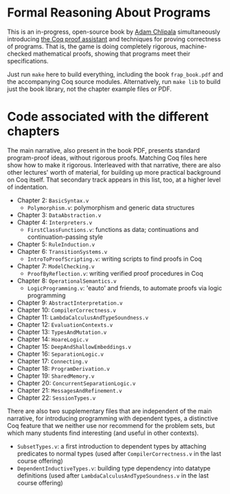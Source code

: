 # Formal Reasoning About Programs

This is an in-progress, open-source book by [Adam Chlipala](http://adam.chlipala.net/) simultaneously introducing [the Coq proof assistant](http://coq.inria.fr/) and techniques for proving correctness of programs.  That is, the game is doing completely rigorous, machine-checked mathematical proofs, showing that programs meet their specifications.

Just run `make` here to build everything, including the book `frap_book.pdf` and the accompanying Coq source modules.  Alternatively, run `make lib` to build just the book library, not the chapter example files or PDF.

# Code associated with the different chapters

The main narrative, also present in the book PDF, presents standard program-proof ideas, without rigorous proofs.  Matching Coq files here show how to make it rigorous.  Interleaved with that narrative, there are also other lectures' worth of material, for building up more practical background on Coq itself.  That secondary track appears in this list, too, at a higher level of indentation.

* Chapter 2: `BasicSyntax.v`
  * `Polymorphism.v`: polymorphism and generic data structures
* Chapter 3: `DataAbstraction.v`
* Chapter 4: `Interpreters.v`
  * `FirstClassFunctions.v`: functions as data; continuations and continuation-passing style
* Chapter 5: `RuleInduction.v`
* Chapter 6: `TransitionSystems.v`
  * `IntroToProofScripting.v`: writing scripts to find proofs in Coq
* Chapter 7: `ModelChecking.v`
  * `ProofByReflection.v`: writing verified proof procedures in Coq
* Chapter 8: `OperationalSemantics.v`
  * `LogicProgramming.v`: 'eauto' and friends, to automate proofs via logic programming
* Chapter 9: `AbstractInterpretation.v`
* Chapter 10: `CompilerCorrectness.v`
* Chapter 11: `LambdaCalculusAndTypeSoundness.v`
* Chapter 12: `EvaluationContexts.v`
* Chapter 13: `TypesAndMutation.v`
* Chapter 14: `HoareLogic.v`
* Chapter 15: `DeepAndShallowEmbeddings.v`
* Chapter 16: `SeparationLogic.v`
* Chapter 17: `Connecting.v`
* Chapter 18: `ProgramDerivation.v`
* Chapter 19: `SharedMemory.v`
* Chapter 20: `ConcurrentSeparationLogic.v`
* Chapter 21: `MessagesAndRefinement.v`
* Chapter 22: `SessionTypes.v`

There are also two supplementary files that are independent of the main narrative, for introducing programming with dependent types, a distinctive Coq feature that we neither use nor recommend for the problem sets, but which many students find interesting (and useful in other contexts).
* `SubsetTypes.v`: a first introduction to dependent types by attaching predicates to normal types (used after `CompilerCorrectness.v` in the last course offering)
* `DependentInductiveTypes.v`: building type dependency into datatype definitions (used after `LambdaCalculusAndTypeSoundness.v` in the last course offering)
